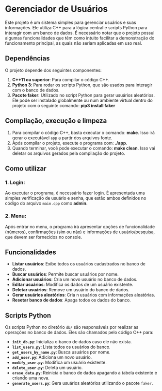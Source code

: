 # Gerenciador de Usuários

Este projeto é um sistema simples para gerenciar usuários e suas informações. Ele utiliza C++ para a lógica central e scripts Python para interagir com um banco de dados. É necessário notar que o projeto possui algumas funcionalidades que têm como intuito facilitar a demonstração do funcionamento principal, as quais não seriam aplicadas em uso real.

## Dependências

O projeto depende dos seguintes componentes:

1. **C++11 ou superior**: Para compilar o código C++.
2. **Python 3**: Para rodar os scripts Python, que são usados para interagir com o banco de dados.
3. **Pacote faker**: Utilizado no script Python para gerar usuários aleatórios. Ele pode ser instalado globalmente ou num ambiente virtual dentro do projeto com o seguinte comando: **pip3 install faker**

## Compilação, execução e limpeza

1. Para compilar o código C++, basta executar o comando: **make**. Isso irá gerar o executável `app` a partir dos arquivos fonte.
2. Após compilar o projeto, execute o programa com: **./app**.
3. Quando terminar, você pode executar o comando: **make clean**. Isso vai deletar os arquivos gerados pela compilação do projeto.

## Como utilizar

### 1. Login:

Ao executar o programa, é necessário fazer login. É apresentada uma simples verificação de usuário e senha, que estão ambos definidos no código do arquivo `main.cpp` como **admin**.

### 2. Menu:

Após entrar no menu, o programa irá apresentar opções de funcionalidade (números), confirmações (sim ou não) e informações de usuário/pesquisa, que devem ser fornecidos no console.

## Funcionalidades

-   **Listar usuários**: Exibe todos os usuários cadastrados no banco de dados.
-   **Buscar usuários**: Permite buscar usuários por nome.
-   **Adicionar usuários**: Cria um novo usuário no banco de dados.
-   **Editar usuários**: Modifica os dados de um usuário existente.
-   **Deletar usuários**: Remove um usuário do banco de dados.
-   **Gerar usuários aleatórios**: Cria n usuários com informações aleatórias.
-   **Resetar banco de dados**: Apaga todos os dados do banco.

## Scripts Python

Os scripts Python no diretório `db/` são responsáveis por realizar as operações no banco de dados. Eles são chamados pelo código C++ para:

-   **`init_db.py`**: Inicializa o banco de dados caso ele não exista.
-   **`list_users.py`**: Lista todos os usuários do banco.
-   **`get_users_by_name.py`**: Busca usuários por nome.
-   **`add_user.py`**: Adiciona um novo usuário.
-   **`modify_user.py`**: Modifica um usuário existente.
-   **`delete_user.py`**: Deleta um usuário.
-   **`erase_data.py`**: Reinicia o banco de dados apagando a tabela existente e criando uma nova.
-   **`generate_users.py`**: Gera usuários aleatórios utilizando o pacote `faker`.
